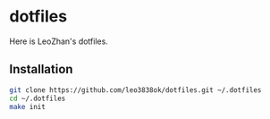 # dotfiles

Here is LeoZhan's dotfiles.

## Installation

```bash
git clone https://github.com/leo3838ok/dotfiles.git ~/.dotfiles
cd ~/.dotfiles
make init
```
